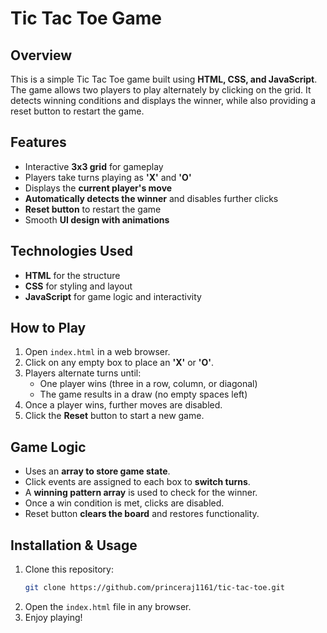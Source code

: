 # Tic Tac Toe Game

## Overview
This is a simple Tic Tac Toe game built using **HTML, CSS, and JavaScript**. The game allows two players to play alternately by clicking on the grid. It detects winning conditions and displays the winner, while also providing a reset button to restart the game.

## Features
- Interactive **3x3 grid** for gameplay
- Players take turns playing as **'X'** and **'O'**
- Displays the **current player's move**
- **Automatically detects the winner** and disables further clicks
- **Reset button** to restart the game
- Smooth **UI design with animations**

## Technologies Used
- **HTML** for the structure
- **CSS** for styling and layout
- **JavaScript** for game logic and interactivity

## How to Play
1. Open `index.html` in a web browser.
2. Click on any empty box to place an **'X'** or **'O'**.
3. Players alternate turns until:
   - One player wins (three in a row, column, or diagonal)
   - The game results in a draw (no empty spaces left)
4. Once a player wins, further moves are disabled.
5. Click the **Reset** button to start a new game.

## Game Logic
- Uses an **array to store game state**.
- Click events are assigned to each box to **switch turns**.
- A **winning pattern array** is used to check for the winner.
- Once a win condition is met, clicks are disabled.
- Reset button **clears the board** and restores functionality.

## Installation & Usage
1. Clone this repository:
   ```sh
   git clone https://github.com/princeraj1161/tic-tac-toe.git
   ```
2. Open the `index.html` file in any browser.
3. Enjoy playing!


